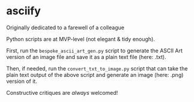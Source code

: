 # asciify
Originally dedicated to a farewell of a colleague

Python scripts are at MVP-level (not elegant & tidy enough).

First, run the `bespoke_ascii_art_gen.py` script to generate the ASCII Art version of an image file and save it as a plain text file (here: .txt).

Then, if needed, run the `convert_txt_to_image.py` script that can take the plain text output of the above script and generate an image (here: .png) version of it.


Constructive critiques are *always* welcomed!
